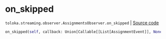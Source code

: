 # on_skipped
`toloka.streaming.observer.AssignmentsObserver.on_skipped` | [Source code](https://github.com/Toloka/toloka-kit/blob/v0.1.26/src/streaming/observer.py#L395)

```python
on_skipped(self, callback: Union[Callable[[List[AssignmentEvent]], None], Callable[[List[AssignmentEvent]], Awaitable[None]]])
```

